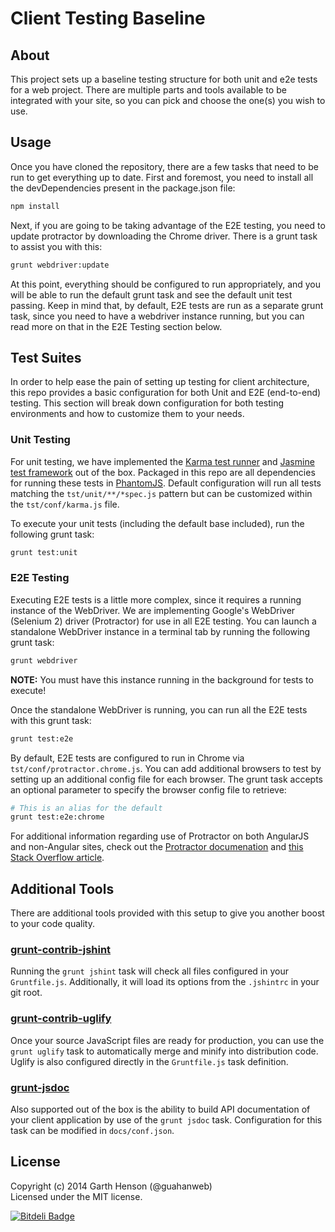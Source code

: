Client Testing Baseline
=======================

## About

This project sets up a baseline testing structure for both unit and e2e tests for a web project.
There are multiple parts and tools available to be integrated with your site, so you can pick
and choose the one(s) you wish to use.

## Usage

Once you have cloned the repository, there are a few tasks that need to be run to get everything
up to date. First and foremost, you need to install all the devDependencies present in the
package.json file:

```sh
npm install
```

Next, if you are going to be taking advantage of the E2E testing, you need to update protractor
by downloading the Chrome driver. There is a grunt task to assist you with this:

```sh
grunt webdriver:update
```

At this point, everything should be configured to run appropriately, and you will be able to run
the default grunt task and see the default unit test passing. Keep in mind that, by default,
E2E tests are run as a separate grunt task, since you need to have a webdriver instance running,
but you can read more on that in the E2E Testing section below.

## Test Suites

In order to help ease the pain of setting up testing for client architecture, this repo provides
a basic configuration for both Unit and E2E (end-to-end) testing. This section will break down
configuration for both testing environments and how to customize them to your needs.

### Unit Testing

For unit testing, we have implemented the [Karma test runner](http://karma-runner.github.io/0.12/index.html)
and [Jasmine test framework](http://jasmine.github.io/) out of the box. Packaged in this repo
are all dependencies for running these tests in [PhantomJS](https://github.com/karma-runner/karma-phantomjs-launcher).
Default configuration will run all tests matching the `tst/unit/**/*spec.js` pattern but can be
customized within the `tst/conf/karma.js` file.

To execute your unit tests (including the default base included), run the following grunt task:

```sh
grunt test:unit
```

### E2E Testing

Executing E2E tests is a little more complex, since it requires a running instance of the WebDriver.
We are implementing Google's WebDriver (Selenium 2) driver (Protractor) for use in all E2E testing.
You can launch a standalone WebDriver instance in a terminal tab by running the following grunt task:

```sh
grunt webdriver
```

**NOTE:** You must have this instance running in the background for tests to execute!

Once the standalone WebDriver is running, you can run all the E2E tests with this grunt task:

```sh
grunt test:e2e
```

By default, E2E tests are configured to run in Chrome via `tst/conf/protractor.chrome.js`. You can add
additional browsers to test by setting up an additional config file for each browser. The grunt task
accepts an optional parameter to specify the browser config file to retrieve:

```sh
# This is an alias for the default
grunt test:e2e:chrome
```

For additional information regarding use of Protractor on both AngularJS and non-Angular sites, check
out the [Protractor documenation](https://github.com/angular/protractor) and
[this Stack Overflow article](http://stackoverflow.com/questions/22239207/use-protractor-to-test-login-on-non-angularjs-page).

## Additional Tools

There are additional tools provided with this setup to give you another boost to your code quality.

### [grunt-contrib-jshint](https://github.com/gruntjs/grunt-contrib-jshint)

Running the `grunt jshint` task will check all files configured in your `Gruntfile.js`. Additionally, it
will load its options from the `.jshintrc` in your git root.

### [grunt-contrib-uglify](https://github.com/gruntjs/grunt-contrib-uglify)

Once your source JavaScript files are ready for production, you can use the `grunt uglify` task to
automatically merge and minify into distribution code. Uglify is also configured directly in the
`Gruntfile.js` task definition.

### [grunt-jsdoc](https://github.com/krampstudio/grunt-jsdoc)

Also supported out of the box is the ability to build API documentation of your client application
by use of the `grunt jsdoc` task. Configuration for this task can be modified in `docs/conf.json`.

## License

Copyright (c) 2014 Garth Henson (@guahanweb)  
Licensed under the MIT license.

[![Bitdeli Badge](https://d2weczhvl823v0.cloudfront.net/guahanweb/client-testing-baseline/trend.png)](https://bitdeli.com/free "Bitdeli Badge")